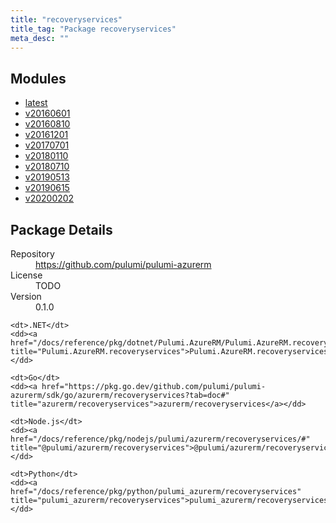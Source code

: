 ```yaml
---
title: "recoveryservices"
title_tag: "Package recoveryservices"
meta_desc: ""
---
```


<!-- WARNING: this file was generated by Pulumi Docs Generator. -->
<!-- Do not edit by hand unless you're certain you know what you are doing! -->



<h2 id="modules">Modules</h2>
<ul class="api">
    <li><a href="latest/" title="latest"><span class="symbol module"></span>latest</a></li>
    <li><a href="v20160601/" title="v20160601"><span class="symbol module"></span>v20160601</a></li>
    <li><a href="v20160810/" title="v20160810"><span class="symbol module"></span>v20160810</a></li>
    <li><a href="v20161201/" title="v20161201"><span class="symbol module"></span>v20161201</a></li>
    <li><a href="v20170701/" title="v20170701"><span class="symbol module"></span>v20170701</a></li>
    <li><a href="v20180110/" title="v20180110"><span class="symbol module"></span>v20180110</a></li>
    <li><a href="v20180710/" title="v20180710"><span class="symbol module"></span>v20180710</a></li>
    <li><a href="v20190513/" title="v20190513"><span class="symbol module"></span>v20190513</a></li>
    <li><a href="v20190615/" title="v20190615"><span class="symbol module"></span>v20190615</a></li>
    <li><a href="v20200202/" title="v20200202"><span class="symbol module"></span>v20200202</a></li>
</ul>

<h2 id="package-details">Package Details</h2>
<dl class="package-details">
	<dt>Repository</dt>
	<dd><a href="https://github.com/pulumi/pulumi-azurerm">https://github.com/pulumi/pulumi-azurerm</a></dd>
	<dt>License</dt>
	<dd>TODO</dd>
	<dt>Version</dt>
	<dd>0.1.0</dd>
</dl>



<dl class="tabular">

    <dt>.NET</dt>
    <dd><a href="/docs/reference/pkg/dotnet/Pulumi.AzureRM/Pulumi.AzureRM.recoveryservices.html" title="Pulumi.AzureRM.recoveryservices">Pulumi.AzureRM.recoveryservices</a></dd>

    <dt>Go</dt>
    <dd><a href="https://pkg.go.dev/github.com/pulumi/pulumi-azurerm/sdk/go/azurerm/recoveryservices?tab=doc#" title="azurerm/recoveryservices">azurerm/recoveryservices</a></dd>

    <dt>Node.js</dt>
    <dd><a href="/docs/reference/pkg/nodejs/pulumi/azurerm/recoveryservices/#" title="@pulumi/azurerm/recoveryservices">@pulumi/azurerm/recoveryservices</a></dd>

    <dt>Python</dt>
    <dd><a href="/docs/reference/pkg/python/pulumi_azurerm/recoveryservices" title="pulumi_azurerm/recoveryservices">pulumi_azurerm/recoveryservices</a></dd>

</dl>

